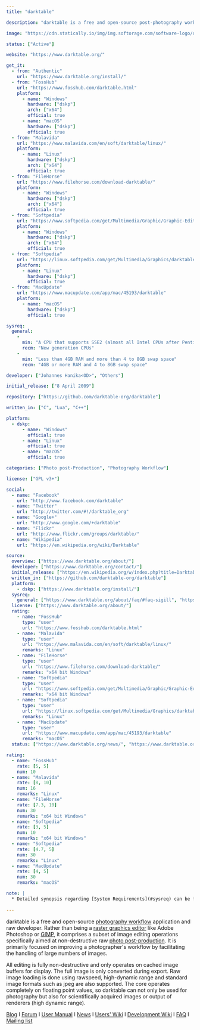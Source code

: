 ```yaml
---
title: "darktable"

description: "darktable is a free and open-source post-photography workflow application and raw developer"

image: "https://cdn.statically.io/img/img.softorage.com/software-logo/darktable.png?h=64"

status: ["Active"]

website: "https://www.darktable.org/"

get_it:
  - from: "Authentic"
    url: "https://www.darktable.org/install/"
  - from: "FossHub"
    url: "https://www.fosshub.com/darktable.html"
    platform:
      - name: "Windows"
        hardware: ["dskp"]
        arch: ["x64"]
        official: true
      - name: "macOS"
        hardware: ["dskp"]
        official: true
  - from: "Malavida"
    url: "https://www.malavida.com/en/soft/darktable/linux/"
    platform:
      - name: "Linux"
        hardware: ["dskp"]
        arch: ["x64"]
        official: true
  - from: "FileHorse"
    url: "https://www.filehorse.com/download-darktable/"
    platform:
      - name: "Windows"
        hardware: ["dskp"]
        arch: ["x64"]
        official: true
  - from: "Softpedia"
    url: "https://www.softpedia.com/get/Multimedia/Graphic/Graphic-Editors/darktable.shtml"
    platform:
      - name: "Windows"
        hardware: ["dskp"]
        arch: ["x64"]
        official: true
  - from: "Softpedia"
    url: "https://linux.softpedia.com/get/Multimedia/Graphics/darktable-51811.shtml"
    platform:
      - name: "Linux"
        hardware: ["dskp"]
        official: true
  - from: "MacUpdate"
    url: "https://www.macupdate.com/app/mac/45193/darktable"
    platform:
      - name: "macOS"
        hardware: ["dskp"]
        official: true

sysreq:
  general:
    -
      min: "A CPU that supports SSE2 (almost all Intel CPUs after Pentium 4)"
      recm: "New generation CPUs"
    -
      min: "Less than 4GB RAM and more than 4 to 8GB swap space"
      recm: "4GB or more RAM and 4 to 8GB swap space"

developer: ["Johannes Hanika<OD>", "Others"]

initial_release: ["8 April 2009"]

repository: ["https://github.com/darktable-org/darktable"]

written_in: ["C", "Lua", "C++"]

platform:
  - dskp:
      - name: "Windows"
        official: true
      - name: "Linux"
        official: true
      - name: "macOS"
        official: true

categories: ["Photo post-Production", "Photography Workflow"]

license: ["GPL v3+"]

social:
  - name: "Facebook"
    url: "http://www.facebook.com/darktable"
  - name: "Twitter"
    url: "http://twitter.com/#!/darktable_org"
  - name: "Google+"
    url: "http://www.google.com/+darktable"
  - name: "Flickr"
    url: "http://www.flickr.com/groups/darktable/"
  - name: "Wikipedia"
    url: "https://en.wikipedia.org/wiki/Darktable"

source:
  overview: ["https://www.darktable.org/about/"]
  developer: ["https://www.darktable.org/contact/"]
  initial_release: ["https://en.wikipedia.org/w/index.php?title=Darktable&oldid=878467735", "http://www.darktable.org/news/8/", "http://www.darktable.org/blog/11/"]
  written_in: ["https://github.com/darktable-org/darktable"]
  platform:
    - dskp: ["https://www.darktable.org/install/"]
  sysreq:
    general: ["https://www.darktable.org/about/faq/#faq-sigill", "https://www.darktable.org/2012/03/darktable-and-memory/", "https://lewiscollard.com/computar/darktable-linux-review/"]
  license: ["https://www.darktable.org/about/"]
  rating:
    - name: "FossHub"
      type: "user"
      url: "https://www.fosshub.com/darktable.html"
    - name: "Malavida"
      type: "user"
      url: "https://www.malavida.com/en/soft/darktable/linux/"
      remarks: "Linux"
    - name: "FileHorse"
      type: "user"
      url: "https://www.filehorse.com/download-darktable/"
      remarks: "x64 bit Windows"
    - name: "Softpedia"
      type: "user"
      url: "https://www.softpedia.com/get/Multimedia/Graphic/Graphic-Editors/darktable.shtml"
      remarks: "x64 bit Windows"
    - name: "Softpedia"
      type: "user"
      url: "https://linux.softpedia.com/get/Multimedia/Graphics/darktable-51811.shtml"
      remarks: "Linux"
    - name: "MacUpdate"
      type: "user"
      url: "https://www.macupdate.com/app/mac/45193/darktable"
      remarks: "macOS"
  status: ["https://www.darktable.org/news/", "https://www.darktable.org/blog/"]

rating:
  - name: "FossHub"
    rate: [5, 5]
    num: 10
  - name: "Malavida"
    rate: [8, 10]
    num: 16
    remarks: "Linux"
  - name: "FileHorse"
    rate: [7.3, 10]
    num: 30
    remarks: "x64 bit Windows"
  - name: "Softpedia"
    rate: [3, 5]
    num: 10
    remarks: "x64 bit Windows"
  - name: "Softpedia"
    rate: [4.7, 5]
    num: 30
    remarks: "Linux"
  - name: "MacUpdate"
    rate: [4, 5]
    num: 30
    remarks: "macOS"

note: |
  * Detailed synopsis regarding [System Requirements](#sysreq) can be found at [this link](https://www.darktable.org/2012/03/darktable-and-memory/).
  
---
```

  darktable is a free and open-source [photography workflow](/categories/photography-workflow) application and raw developer. Rather than being a [raster graphics editor](/categories/raster-graphics-editor) like Adobe Photoshop or [GIMP](/software/gimp), it comprises a subset of image editing operations specifically aimed at non-destructive raw [photo post-production](/categories/photo-post-production). It is primarily focused on improving a photographer's workflow by facilitating the handling of large numbers of images.
  
  All editing is fully non-destructive and only operates on cached image buffers for display. The full image is only converted during export. Raw image loading is done using rawspeed, high-dynamic range and standard image formats such as jpeg are also supported. The core operates completely on floating point values, so darktable can not only be used for photography but also for scientifically acquired images or output of renderers (high dynamic range).
  
  [Blog](https://www.darktable.org/blog/)  I  [Forum](https://discuss.pixls.us/c/software/darktable)  I  [User Manual](http://www.darktable.org/usermanual/en/)  I  [News](https://www.darktable.org/news/)  I  [Users' Wiki](https://redmine.darktable.org/projects/users/wiki)  I  [Development Wiki](https://redmine.darktable.org/projects/darktable/wiki)  I  [FAQ](https://www.darktable.org/about/faq/)  I  [Mailing list](https://www.darktable.org/contact/)
  
